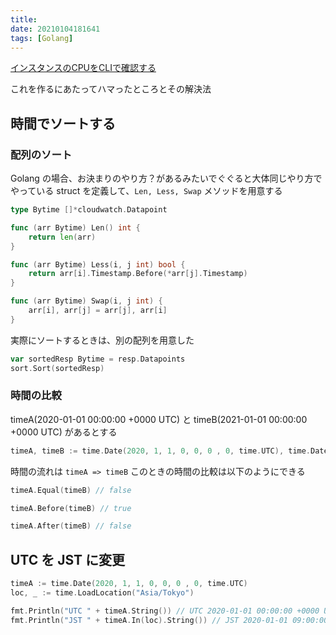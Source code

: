 ```yaml
---
title: 
date: 20210104181641
tags: [Golang]
---
```


[インスタンスのCPUをCLIで確認する](https://github.com/ritarock/moniterinstance)

これを作るにあたってハマったところとその解決法

## 時間でソートする

### 配列のソート

Golang の場合、お決まりのやり方？があるみたいでぐぐると大体同じやり方でやっている
struct を定義して、`Len, Less, Swap` メソッドを用意する

```go
type Bytime []*cloudwatch.Datapoint

func (arr Bytime) Len() int {
	return len(arr)
}

func (arr Bytime) Less(i, j int) bool {
	return arr[i].Timestamp.Before(*arr[j].Timestamp)
}

func (arr Bytime) Swap(i, j int) {
	arr[i], arr[j] = arr[j], arr[i]
}
```

実際にソートするときは、別の配列を用意した

```go
var sortedResp Bytime = resp.Datapoints
sort.Sort(sortedResp)
```

### 時間の比較

timeA(2020-01-01 00:00:00 +0000 UTC) と timeB(2021-01-01 00:00:00 +0000 UTC) があるとする

```go
timeA, timeB := time.Date(2020, 1, 1, 0, 0, 0 , 0, time.UTC), time.Date(2021, 1, 1, 0, 0, 0 , 0, time.UTC)
```

時間の流れは `timeA => timeB`
このときの時間の比較は以下のようにできる

```go
timeA.Equal(timeB) // false

timeA.Before(timeB) // true

timeA.After(timeB) // false
```

## UTC を JST に変更

```go
timeA := time.Date(2020, 1, 1, 0, 0, 0 , 0, time.UTC)
loc, _ := time.LoadLocation("Asia/Tokyo")

fmt.Println("UTC " + timeA.String()) // UTC 2020-01-01 00:00:00 +0000 UTC
fmt.Println("JST " + timeA.In(loc).String()) // JST 2020-01-01 09:00:00 +0900 JST
```
